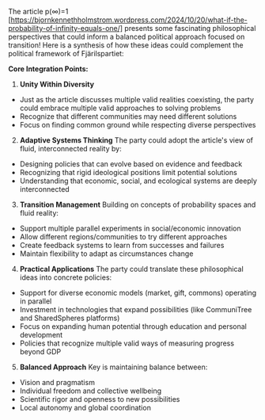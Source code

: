 The article p(∞)=1 [https://bjornkennethholmstrom.wordpress.com/2024/10/20/what-if-the-probability-of-infinity-equals-one/] presents some fascinating philosophical perspectives that could inform a balanced political approach focused on transition! Here is a synthesis of how these ideas could complement the political framework of Fjärilspartiet:

**Core Integration Points:**

1. **Unity Within Diversity**
- Just as the article discusses multiple valid realities coexisting, the party could embrace multiple valid approaches to solving problems
- Recognize that different communities may need different solutions
- Focus on finding common ground while respecting diverse perspectives

2. **Adaptive Systems Thinking**
The party could adopt the article's view of fluid, interconnected reality by:
- Designing policies that can evolve based on evidence and feedback
- Recognizing that rigid ideological positions limit potential solutions
- Understanding that economic, social, and ecological systems are deeply interconnected

3. **Transition Management** 
Building on concepts of probability spaces and fluid reality:
- Support multiple parallel experiments in social/economic innovation
- Allow different regions/communities to try different approaches
- Create feedback systems to learn from successes and failures
- Maintain flexibility to adapt as circumstances change

4. **Practical Applications**
The party could translate these philosophical ideas into concrete policies:
- Support for diverse economic models (market, gift, commons) operating in parallel
- Investment in technologies that expand possibilities (like CommuniTree and SharedSpheres platforms)
- Focus on expanding human potential through education and personal development
- Policies that recognize multiple valid ways of measuring progress beyond GDP

5. **Balanced Approach**
Key is maintaining balance between:
- Vision and pragmatism
- Individual freedom and collective wellbeing  
- Scientific rigor and openness to new possibilities
- Local autonomy and global coordination

